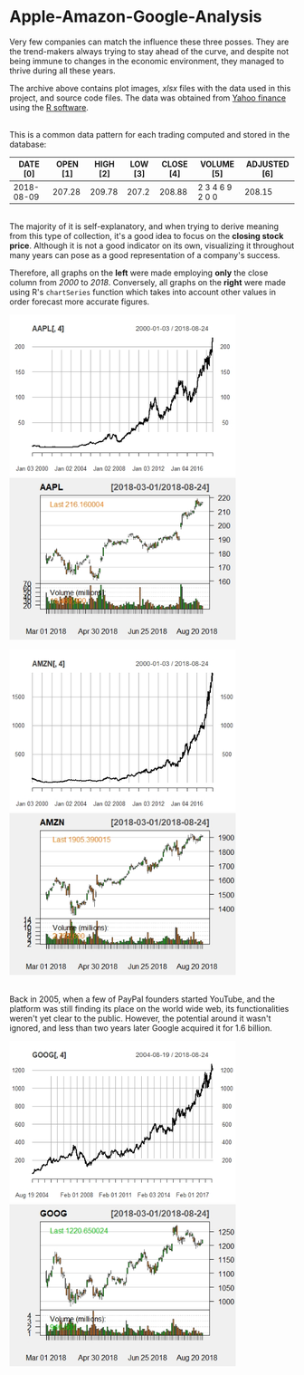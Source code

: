 # Apple-Amazon-Google-Analysis

Very few companies can match the influence these three posses. They are the trend-makers always trying to stay ahead of the curve, and despite not being immune to changes in the economic environment, they managed to thrive during all these years.<br>

The archive above contains plot images, <em>xlsx</em> files with the data used in this project, and source code files. The data was obtained from [Yahoo finance](https://finance.yahoo.com/) using the [R software](https://www.r-project.org/).<br><br>

This is a common data pattern for each trading computed and stored in the database:

|    DATE [0]    |    OPEN [1]    |    HIGH [2]    |     LOW [3]     |     CLOSE [4]    |     VOLUME [5]    |     ADJUSTED [6]     | 
|----------------|----------------|----------------|-----------------|------------------|-------------------|----------------------|
|   2018-08-09   |     207.28     |     209.78     |      207.2      |      208.88      |  2 3 4 6 9 2 0 0  |        208.15        |

<br>
The majority of it is self-explanatory, and when trying to derive meaning from this type of collection, it's a good idea to focus on the <strong>closing stock price</strong>. Although it is not a good indicator on its own, visualizing it throughout many years can pose as a good representation of a company's success.<br>

Therefore, all graphs on the <strong>left</strong> were made employing <strong>only</strong> the close column from <em>2000</em> to <em>2018</em>. Conversely, all graphs on the <strong>right</strong> were made using R's `chartSeries` function which takes into account other values in order forecast more accurate figures. 

<p float="left">
  <img src="plot/AAPL.Rplot.jpeg" width="400" />
  <img src="plot/AAPL1.Rplot.jpeg" width="400" /> 
</p>


<p float="left">
  <img src="plot/AMZN.Rplot.jpeg" width="400" />
  <img src="plot/AMZN1.Rplot.jpeg" width="400" /> 
</p>

<br>
Back in 2005, when a few of PayPal founders started YouTube, and the platform was still finding 
its place on the world wide web, its functionalities weren't yet clear to the public. However, the potential around 
it wasn't ignored, and less than two years later Google acquired it for 1.6 billion.<br>
<p float="left">
  <img src="plot/GOOG.Rplot.jpeg" width="400" />
  <img src="plot/GOOG1.Rplot.jpeg" width="400" /> 
</p>
